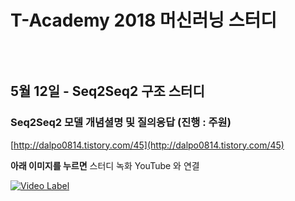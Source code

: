 # T-Academy 2018 머신러닝 스터디

<figure class="align-center">
  <img src="https://www.skplanet.com/img/upload/board/2014072410350495436349.png" alt="">
  <figcaption></figcaption>
</figure>




<br>

## 5월 12일 - **Seq2Seq2 구조 스터디**

### **Seq2Seq2** 모델 개념셜명 및 질의응답 (진행 : 주원)

[http://dalpo0814.tistory.com/45](http://dalpo0814.tistory.com/45)


**아래 이미지를 누르면** 스터디 녹화 YouTube 와 연결
<!-- link tips : https://gist.github.com/ikaruce/29ddbedbdbb04f670ec7 -->

[![Video Label](https://raw.githubusercontent.com/YongBeomKim/Tacademy/master/data/20180512_rnn.jpg)](https://www.youtube.com/watch?v=EmvyEqJvrvw)

